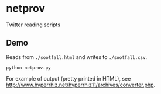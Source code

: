 # netprov
Twitter reading scripts


## Demo

Reads from  `./sootfall.html` and writes to `./sootfall.csv`.

```
python netprov.py 
```

For example of output (pretty printed in HTML), see http://www.hyperrhiz.net/hyperrhiz11/archives/converter.php.
